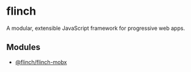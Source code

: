 # flinch
A modular, extensible JavaScript framework for progressive web apps.

## Modules
* [@flinch/flinch-mobx](packages/flinch-mobx)
